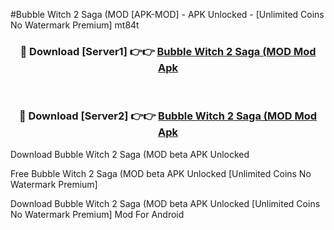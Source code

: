 #Bubble Witch 2 Saga (MOD [APK-MOD] - APK Unlocked - [Unlimited Coins No Watermark Premium] mt84t



<div align="center">

<h3>🔴 Download [Server1] 👉👉 <a href="https://momento.my/?title=Bubble_Witch_2_Saga_(MOD">Bubble Witch 2 Saga (MOD Mod Apk</a></h3><br>

<h3>🔴 Download [Server2] 👉👉 <a href="https://momento.my/?title=Bubble_Witch_2_Saga_(MOD">Bubble Witch 2 Saga (MOD Mod Apk</a></h3>
</div>



Download Bubble Witch 2 Saga (MOD beta APK Unlocked

Free Bubble Witch 2 Saga (MOD beta APK Unlocked [Unlimited Coins No Watermark Premium]

Download Bubble Witch 2 Saga (MOD beta APK Unlocked [Unlimited Coins No Watermark Premium] Mod For Android
